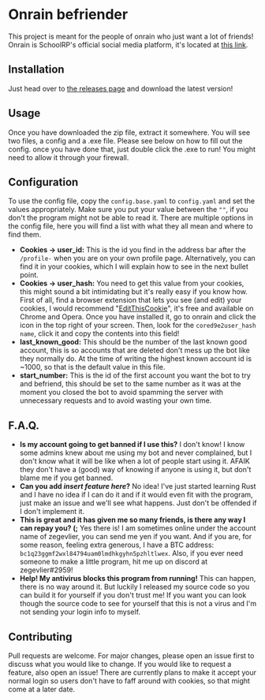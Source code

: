 # Onrain befriender

This project is meant for the people of onrain who just want a lot of friends! 
Onrain is SchoolRP's official social media platform, it's located at [this link](https://social.schoolrp.net/).

## Installation

Just head over to [the releases page](https://github.com/zegevlier/onrain-befriender/releases) and download the latest version!

## Usage

Once you have downloaded the zip file, extract it somewhere. You will see two files, a config and a .exe file. Please see below on how to fill out the config. once you have done that, just double click the .exe to run! You might need to allow it through your firewall.

## Configuration

To use the config file, copy the `config.base.yaml` to `config.yaml` and set the values appropriately. Make sure you put your value between the `""`, if you don't the program might not be able to read it. There are multiple options in the config file, here you will find a list with what they all mean and where to find them.

- **Cookies -> user_id:**  This is the id you find in the address bar after the `/profile-` when you are on your own profile page. Alternatively, you can find it in your cookies, which I will explain how to see in the next bullet point.
- **Cookies -> user_hash:**  You need to get this value from your cookies, this might sound a bit intimidating but it's really easy if you know how. First of all, find a browser extension that lets you see (and edit) your cookies, I would recommend "[EditThisCookie](https://chrome.google.com/webstore/detail/editthiscookie/fngmhnnpilhplaeedifhccceomclgfbg)", it's free and available on Chrome and Opera. Once you have installed it, go to onrain and click the icon in the top right of your screen. Then, look for the `cored9e2user_hash name`, click it and copy the contents into this field!
- **last_known_good:**  This should be the number of the last known good account, this is so accounts that are deleted don't mess up the bot like they normally do. At the time of writing the highest known account id is ~1000, so that is the default value in this file.
- **start_number:**  This is the id of the first account you want the bot to try and befriend, this should be set to the same number as it was at the moment you closed the bot to avoid spamming the server with unnecessary requests and to avoid wasting your own time.

## F.A.Q.

 - **Is my account going to get banned if I use this?**
  I don't know! I know some admins knew about me using my bot and never complained, but I don't know what it will be like when a lot of people start using it. AFAIK they don't have a (good) way of knowing if anyone is using it, but don't blame me if you get banned.
 - **Can you add *insert feature here*?**
  No idea! I've just started learning Rust and I have no idea if I can do it and if it would even fit with the program, just make an issue and we'll see what happens. Just don't be offended if I don't implement it.
 - **This is great and it has given me so many friends, is there any way I can repay you? (;**
  Yes there is! I am sometimes online under the account name of zegevlier, you can send me yen if you want. And if you are, for some reason, feeling extra generous, I have a BTC address: `bc1q23ggmf2wxl84794uam0lmdhkgyhn5pzhltlwex`. Also, if you ever need someone to make a little program, hit me up on discord at zegevlier#2959!
 - **Help! My antivirus blocks this program from running!** 
  This can happen, there is no way around it. But luckily I released my source code so you can build it for yourself if you don't trust me! If you want you can look though the source code to see for yourself that this is not a virus and I'm not sending your login info to myself.

## Contributing

Pull requests are welcome. For major changes, please open an issue first to discuss what you would like to change. If you would like to request a feature, also open an issue! There are currently plans to make it accept your normal login so users don't have to faff around with cookies, so that might come at a later date.
